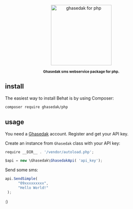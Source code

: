 <p align="center">
    <img src="media/g4n.png"
         height="200" alt="ghasedak for php">
</p>

 
<p align="center"><sup><strong> Ghasedak sms webservice package for php. </strong></sup></p>

## install

The easiest way to install Behat is by using Composer:

```sh
composer require ghasedak/php
```
 

## usage
 

You need a [Ghasedak](https://ghasedakapi.com) account. Register and get your API key.


Create an instance from `Ghasedak` class with your API key:

```javascript
require __DIR__ . '/vendor/autoload.php';

$api = new \Ghasedak\GhasedakApi( 'api_key');
```

Send some sms:

```javascript
api.SendSimple( 
	  "09xxxxxxxxx",
      "Hello World!"
 );
```

:)

##
 
